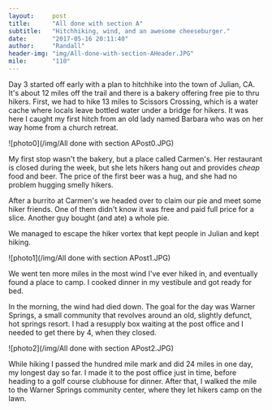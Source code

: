 ```yaml
---
layout:     post
title:      "All done with section A"
subtitle:   "Hitchhiking, wind, and an awesome cheeseburger."
date:       "2017-05-16 20:11:40"
author:     "Randall"
header-img: "img/All-done-with-section-AHeader.JPG"
mile:       "110"
---
```

Day 3 started off early with a plan to hitchhike into the town of Julian, CA. It's about 12 miles off the trail and there is a bakery offering free pie to thru hikers. First, we had to hike 13 miles to Scissors Crossing, which is a water cache where locals leave bottled water under a bridge for hikers. It was here I caught my first hitch from an old lady named Barbara who was on her way home from a church retreat.

![photo0](/img/All done with section APost0.JPG)

My first stop wasn't the bakery, but a place called Carmen's. Her restaurant is closed during the week, but she lets hikers hang out and provides *cheap* food and beer. The price of the first beer was a hug, and she had no problem hugging smelly hikers.

After a burrito at Carmen's we headed over to claim our pie and meet some hiker friends. One of them didn't know it was free and paid full price for a slice. Another guy bought (and ate) a whole pie.

We managed to escape the hiker vortex that kept people in Julian and kept hiking.

![photo1](/img/All done with section APost1.JPG)

We went ten more miles in the most wind I've ever hiked in, and eventually found a place to camp. I cooked dinner in my vestibule and got ready for bed.

In the morning, the wind had died down. The goal for the day was Warner Springs, a small community that revolves around an old, slightly defunct, hot springs resort. I had a resupply box waiting at the post office and I needed to get there by 4, when they closed.

![photo2](/img/All done with section APost2.JPG)

While hiking I passed the hundred mile mark and did 24 miles in one day, my longest day so far. I made it to the post office just in time, before heading to a golf course clubhouse for dinner. After that, I walked the mile to the Warner Springs community center, where they let hikers camp on the lawn.
